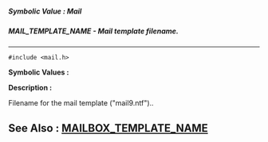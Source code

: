 ##### Symbolic Value : Mail
##### MAIL_TEMPLATE_NAME - Mail template filename.
---
```
#include <mail.h>
```

**Symbolic Values :**



**Description :**

Filename for the mail template (&quot;mail9.ntf&quot;)..


**See Also :**
[MAILBOX_TEMPLATE_NAME](/domino-c-api-docs/reference/Symb/MAILBOX_TEMPLATE_NAME)
---
